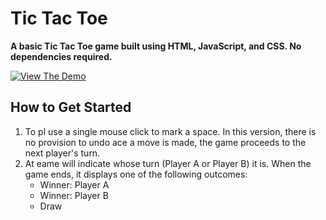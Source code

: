 # Tic Tac Toe

**A basic Tic Tac Toe game built using HTML, JavaScript, and CSS. No dependencies required.**

[![View The Demo](https://www.mtb.com/personal/onlineservices/PublishingImages/alt-banking-button-view-demo-cs5452.jpg)](http://codepen.io/vasanthkay/pen/KVzYzG?editors=001)

## How to Get Started
1. To pl use a single mouse click to mark a space. In this version, there is no provision to undo ace a move is made, the game proceeds to the next player's turn.
2. At eame will indicate whose turn (Player A or Player B) it is. When the game ends, it displays one of the following outcomes:
   * Winner: Player A
   * Winner: Player B
   * Draw
